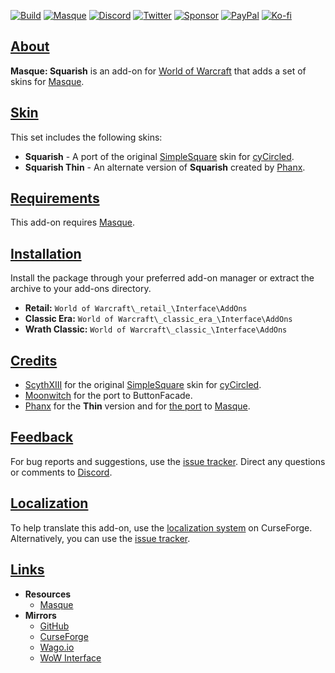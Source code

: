 <a name="Top"></a>
[![Build][SVG-Build]][Build]
[![Masque][SVG-Masque]][Masque]
[![Discord][SVG-Discord]][Discord]
[![Twitter][SVG-Twitter]][Twitter]
[![Sponsor][SVG-Sponsor]][Sponsor]
[![PayPal][SVG-PayPal]][PayPal]
[![Ko-fi][SVG-Kofi]][Kofi]

## [About][Top]

**Masque: Squarish** is an add-on for [World of Warcraft] that adds a set of skins for [Masque].

## [Skin][Top]

This set includes the following skins:

- **Squarish** - A port of the original [SimpleSquare] skin for [cyCircled].
- **Squarish Thin** - An alternate version of **Squarish** created by [Phanx].

## [Requirements][Top]

This add-on requires [Masque].

## [Installation][Top]

Install the package through your preferred add-on manager or extract the archive to your add-ons directory.

- **Retail:** `World of Warcraft\_retail_\Interface\AddOns`
- **Classic Era:** `World of Warcraft\_classic_era_\Interface\AddOns`
- **Wrath Classic:** `World of Warcraft\_classic_\Interface\AddOns`

## [Credits][Top]

- [ScythXIII](https://www.wowinterface.com/forums/member.php?action=getinfo&userid=71237 "ScythXIII @ WoW Interface") for the original [SimpleSquare] skin for [cyCircled].
- [Moonwitch](https://www.wowinterface.com/forums/member.php?action=getinfo&userid=65557 "Moonwitch @ WoW Interface") for the port to ButtonFacade.
- [Phanx] for the **Thin** version and for [the port](https://github.com/phanx-wow/Masque_SimpleSquare "SimpleSquare @ GitHub") to [Masque].

## [Feedback][Top]

For bug reports and suggestions, use the [issue tracker]. Direct any questions or comments to [Discord].

## [Localization][Top]

To help translate this add-on, use the [localization system] on CurseForge. Alternatively, you can use the [issue tracker].

## [Links][Top]

- **Resources**
  - [Masque][Masque]
- **Mirrors**
  - [GitHub]
  - [CurseForge]
  - [Wago.io]
  - [WoW Interface]

[//]: # (Links)

[Top]: #Top (Top of the Page)

[Build]: https://github.com/SFX-WoW/Masque_Squarish/actions/workflows/build-release.yml (Build Status)
[Masque]: https://github.com/SFX-WoW/Masque (Download Masque)
[Discord]: https://discord.gg/DDVqkd6 (Join the Discord)
[Twitter]: https://twitter.com/stormfxi (Follow on Twitter)
[Sponsor]: https://github.com/sponsors/StormFX (Sponsor on GitHub)
[PayPal]: https://www.paypal.com/donate/?hosted_button_id=EELAK9TC4W4KQ (Donate via PayPal)
[Kofi]: https://ko-fi.com/StormFX (Donate via Ko-fi)

[World of Warcraft]: https://worldofwarcraft.com (World of Warcraft)

[SimpleSquare]: https://www.wowinterface.com/downloads/info7893 (SimpleSquare for cyCircled)
[cyCircled]: https://www.wowinterface.com/downloads/info6287 (cyCircled @ WoW Interface)
[Phanx]: https://github.com/phanx-wow (Phanx @ GitHub)

[Issue Tracker]: https://github.com/SFX-WoW/Masque_Squarish/issues (Report an Issue)
[Localization System]: https://www.curseforge.com/wow/addons/masque-squarish/localization (Translate on CurseForge)

[GitHub]: https://github.com/SFX-WoW/Masque_Squarish (View on GitHub)
[CurseForge]: https://www.curseforge.com/wow/addons/masque-squarish (View on CurseForge)
[Wago.io]: https://addons.wago.io/addons/masque-squarish (View on Wago.io)
[WoW Interface]: https://www.wowinterface.com/downloads/info8869 (View on WoW Interface)

[//]: # (Images)

[SVG-Build]: https://img.shields.io/github/actions/workflow/status/SFX-WoW/Masque_Squarish/build-release.yml?label=Build&logo=github&logoColor=fff&style=flat-square
[SVG-Masque]: https://img.shields.io/endpoint?url=https://wow.stormfx.com/img/svg/masque-skin.json
[SVG-Discord]: https://img.shields.io/endpoint?url=https://www.stormfx.com/img/svg/discord.json
[SVG-Twitter]: https://img.shields.io/endpoint?url=https://www.stormfx.com/img/svg/twitter.json
[SVG-Sponsor]: https://img.shields.io/endpoint?url=https://www.stormfx.com/img/svg/github-sponsor.json
[SVG-PayPal]: https://img.shields.io/endpoint?url=https://www.stormfx.com/img/svg/paypal.json
[SVG-Kofi]: https://img.shields.io/endpoint?url=https://www.stormfx.com/img/svg/kofi.json
